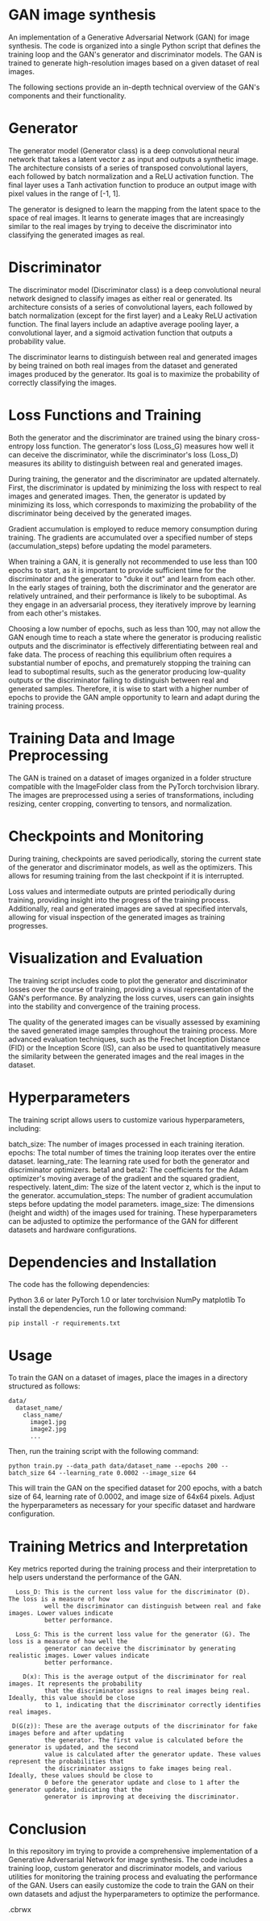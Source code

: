 # GAN image synthesis

An implementation of a Generative Adversarial Network (GAN) for image synthesis. The code is organized into a single Python script that defines the training loop and the GAN's generator and discriminator models. The GAN is trained to generate high-resolution images based on a given dataset of real images. 

The following sections provide an in-depth technical overview of the GAN's components and their functionality.

# Generator
The generator model (Generator class) is a deep convolutional neural network that takes a latent vector z as input and outputs a synthetic image. The architecture consists of a series of transposed convolutional layers, each followed by batch normalization and a ReLU activation function. The final layer uses a Tanh activation function to produce an output image with pixel values in the range of [-1, 1].

The generator is designed to learn the mapping from the latent space to the space of real images. It learns to generate images that are increasingly similar to the real images by trying to deceive the discriminator into classifying the generated images as real.

# Discriminator
The discriminator model (Discriminator class) is a deep convolutional neural network designed to classify images as either real or generated. Its architecture consists of a series of convolutional layers, each followed by batch normalization (except for the first layer) and a Leaky ReLU activation function. The final layers include an adaptive average pooling layer, a convolutional layer, and a sigmoid activation function that outputs a probability value.

The discriminator learns to distinguish between real and generated images by being trained on both real images from the dataset and generated images produced by the generator. Its goal is to maximize the probability of correctly classifying the images.

# Loss Functions and Training
Both the generator and the discriminator are trained using the binary cross-entropy loss function. The generator's loss (Loss_G) measures how well it can deceive the discriminator, while the discriminator's loss (Loss_D) measures its ability to distinguish between real and generated images.

During training, the generator and the discriminator are updated alternately. First, the discriminator is updated by minimizing the loss with respect to real images and generated images. Then, the generator is updated by minimizing its loss, which corresponds to maximizing the probability of the discriminator being deceived by the generated images.

Gradient accumulation is employed to reduce memory consumption during training. The gradients are accumulated over a specified number of steps (accumulation_steps) before updating the model parameters.

When training a GAN, it is generally not recommended to use less than 100 epochs to start, as it is important to provide sufficient time for the discriminator and the generator to "duke it out" and learn from each other. In the early stages of training, both the discriminator and the generator are relatively untrained, and their performance is likely to be suboptimal. As they engage in an adversarial process, they iteratively improve by learning from each other's mistakes.

Choosing a low number of epochs, such as less than 100, may not allow the GAN enough time to reach a state where the generator is producing realistic outputs and the discriminator is effectively differentiating between real and fake data. The process of reaching this equilibrium often requires a substantial number of epochs, and prematurely stopping the training can lead to suboptimal results, such as the generator producing low-quality outputs or the discriminator failing to distinguish between real and generated samples. Therefore, it is wise to start with a higher number of epochs to provide the GAN ample opportunity to learn and adapt during the training process.

# Training Data and Image Preprocessing
The GAN is trained on a dataset of images organized in a folder structure compatible with the ImageFolder class from the PyTorch torchvision library. The images are preprocessed using a series of transformations, including resizing, center cropping, converting to tensors, and normalization.

# Checkpoints and Monitoring
During training, checkpoints are saved periodically, storing the current state of the generator and discriminator models, as well as the optimizers. This allows for resuming training from the last checkpoint if it is interrupted.

Loss values and intermediate outputs are printed periodically during training, providing insight into the progress of the training process. Additionally, real and generated images are saved at specified intervals, allowing for visual inspection of the generated images as training progresses.

# Visualization and Evaluation
The training script includes code to plot the generator and discriminator losses over the course of training, providing a visual representation of the GAN's performance. By analyzing the loss curves, users can gain insights into the stability and convergence of the training process.

The quality of the generated images can be visually assessed by examining the saved generated image samples throughout the training process. More advanced evaluation techniques, such as the Frechet Inception Distance (FID) or the Inception Score (IS), can also be used to quantitatively measure the similarity between the generated images and the real images in the dataset.

# Hyperparameters
The training script allows users to customize various hyperparameters, including:

batch_size: The number of images processed in each training iteration.
epochs: The total number of times the training loop iterates over the entire dataset.
learning_rate: The learning rate used for both the generator and discriminator optimizers.
beta1 and beta2: The coefficients for the Adam optimizer's moving average of the gradient and the squared gradient, respectively.
latent_dim: The size of the latent vector z, which is the input to the generator.
accumulation_steps: The number of gradient accumulation steps before updating the model parameters.
image_size: The dimensions (height and width) of the images used for training.
These hyperparameters can be adjusted to optimize the performance of the GAN for different datasets and hardware configurations.

# Dependencies and Installation
The code has the following dependencies:

Python 3.6 or later
PyTorch 1.0 or later
torchvision
NumPy
matplotlib
To install the dependencies, run the following command:
```
pip install -r requirements.txt
```
# Usage
To train the GAN on a dataset of images, place the images in a directory structured as follows:
```
data/
  dataset_name/
    class_name/
      image1.jpg
      image2.jpg
      ...
```
Then, run the training script with the following command:
```
python train.py --data_path data/dataset_name --epochs 200 --batch_size 64 --learning_rate 0.0002 --image_size 64
```
This will train the GAN on the specified dataset for 200 epochs, with a batch size of 64, learning rate of 0.0002, and image size of 64x64 pixels. Adjust the hyperparameters as necessary for your specific dataset and hardware configuration.

# Training Metrics and Interpretation
Key metrics reported during the training process and their interpretation to help users understand the performance of the GAN. 
```
  Loss_D: This is the current loss value for the discriminator (D). The loss is a measure of how 
          well the discriminator can distinguish between real and fake images. Lower values indicate 
          better performance.

  Loss_G: This is the current loss value for the generator (G). The loss is a measure of how well the 
          generator can deceive the discriminator by generating realistic images. Lower values indicate 
          better performance.

    D(x): This is the average output of the discriminator for real images. It represents the probability 
          that the discriminator assigns to real images being real. Ideally, this value should be close 
          to 1, indicating that the discriminator correctly identifies real images.

 D(G(z)): These are the average outputs of the discriminator for fake images before and after updating 
          the generator. The first value is calculated before the generator is updated, and the second 
          value is calculated after the generator update. These values represent the probabilities that 
          the discriminator assigns to fake images being real. Ideally, these values should be close to 
          0 before the generator update and close to 1 after the generator update, indicating that the 
          generator is improving at deceiving the discriminator.
```
# Conclusion
In this repository im trying to provide a comprehensive implementation of a Generative Adversarial Network for image synthesis. The code includes a training loop, custom generator and discriminator models, and various utilities for monitoring the training process and evaluating the performance of the GAN. Users can easily customize the code to train the GAN on their own datasets and adjust the hyperparameters to optimize the performance. 

.cbrwx

